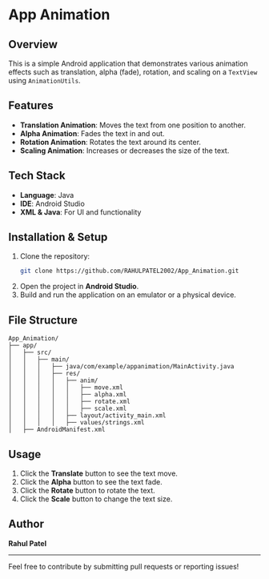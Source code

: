 # App Animation

## Overview
This is a simple Android application that demonstrates various animation effects such as translation, alpha (fade), rotation, and scaling on a `TextView` using `AnimationUtils`.

## Features
- **Translation Animation**: Moves the text from one position to another.
- **Alpha Animation**: Fades the text in and out.
- **Rotation Animation**: Rotates the text around its center.
- **Scaling Animation**: Increases or decreases the size of the text.

## Tech Stack
- **Language**: Java
- **IDE**: Android Studio
- **XML & Java**: For UI and functionality

## Installation & Setup
1. Clone the repository:
   ```sh
   git clone https://github.com/RAHULPATEL2002/App_Animation.git
   ```
2. Open the project in **Android Studio**.
3. Build and run the application on an emulator or a physical device.

## File Structure
```
App_Animation/
├── app/
│   ├── src/
│   │   ├── main/
│   │   │   ├── java/com/example/appanimation/MainActivity.java
│   │   │   ├── res/
│   │   │   │   ├── anim/
│   │   │   │   │   ├── move.xml
│   │   │   │   │   ├── alpha.xml
│   │   │   │   │   ├── rotate.xml
│   │   │   │   │   ├── scale.xml
│   │   │   │   ├── layout/activity_main.xml
│   │   │   │   ├── values/strings.xml
│   ├── AndroidManifest.xml
```

## Usage
1. Click the **Translate** button to see the text move.
2. Click the **Alpha** button to see the text fade.
3. Click the **Rotate** button to rotate the text.
4. Click the **Scale** button to change the text size.

## Author
**Rahul Patel**

---
Feel free to contribute by submitting pull requests or reporting issues!

